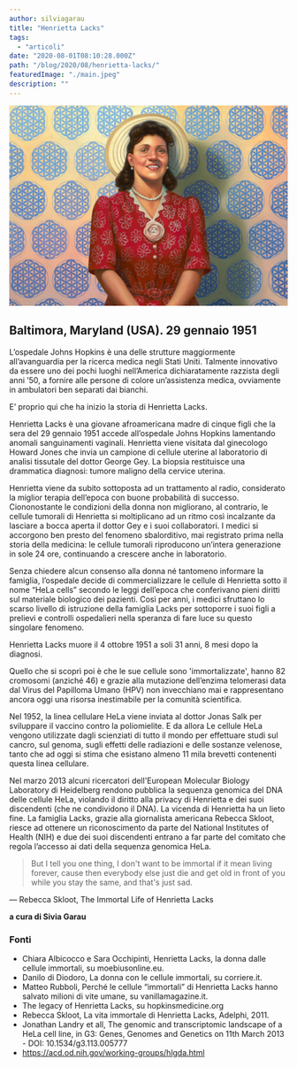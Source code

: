 ```yaml
---
author: silviagarau
title: "Henrietta Lacks"
tags:
  - "articoli"
date: "2020-08-01T08:10:28.000Z"
path: "/blog/2020/08/henrietta-lacks/"
featuredImage: "./main.jpeg"
description: ""
---
```


![Henrietta Lacks](./main.jpeg)

## Baltimora, Maryland (USA). 29 gennaio 1951

L’ospedale Johns Hopkins è una delle strutture maggiormente all’avanguardia per la ricerca medica negli Stati Uniti. Talmente innovativo da essere uno dei pochi luoghi nell’America dichiaratamente razzista degli anni ’50, a fornire alle persone di colore un’assistenza medica, ovviamente in ambulatori ben separati dai bianchi.

E’ proprio qui che ha inizio la storia di Henrietta Lacks.

Henrietta Lacks è una giovane afroamericana madre di cinque figli che la sera del 29 gennaio 1951 accede all’ospedale Johns Hopkins lamentando anomali sanguinamenti vaginali. Henrietta viene visitata dal ginecologo Howard Jones che invia un campione di cellule uterine al laboratorio di analisi tissutale del dottor George Gey. La biopsia restituisce una drammatica diagnosi: tumore maligno della cervice uterina.

Henrietta viene da subito sottoposta ad un trattamento al radio, considerato la miglior terapia dell’epoca con buone probabilità di successo. Ciononostante le condizioni della donna non migliorano, al contrario, le cellule tumorali di Henrietta si moltiplicano ad un ritmo così incalzante da lasciare a bocca aperta il dottor Gey e i suoi collaboratori. I medici si accorgono ben presto del fenomeno sbalorditivo, mai registrato prima nella storia della medicina: le cellule tumorali riproducono un’intera generazione in sole 24 ore, continuando a crescere anche in laboratorio.

Senza chiedere alcun consenso alla donna né tantomeno informare la famiglia, l’ospedale decide di commercializzare le cellule di Henrietta sotto il nome “HeLa cells” secondo le leggi dell’epoca che conferivano pieni diritti sul materiale biologico dei pazienti. Così per anni, i medici sfruttano lo scarso livello di istruzione della famiglia Lacks per sottoporre i suoi figli a prelievi e controlli ospedalieri nella speranza di fare luce su questo singolare fenomeno.

Henrietta Lacks muore il 4 ottobre 1951 a soli 31 anni, 8 mesi dopo la diagnosi.

Quello che si scoprì poi è che le sue cellule sono 'immortalizzate', hanno 82 cromosomi (anziché 46) e grazie alla mutazione dell’enzima telomerasi data dal Virus del Papilloma Umano (HPV) non invecchiano mai e rappresentano ancora oggi una risorsa inestimabile per la comunità scientifica.

Nel 1952, la linea cellulare HeLa viene inviata al dottor Jonas Salk per sviluppare il vaccino contro la poliomielite. E da allora Le cellule HeLa vengono utilizzate dagli scienziati di tutto il mondo per effettuare studi sul cancro, sul genoma, sugli effetti delle radiazioni e delle sostanze velenose, tanto che ad oggi si stima che esistano almeno 11 mila brevetti contenenti questa linea cellulare.

Nel marzo 2013 alcuni ricercatori dell'European Molecular Biology Laboratory di Heidelberg rendono pubblica la sequenza genomica del DNA delle cellule HeLa, violando il diritto alla privacy di Henrietta e dei suoi discendenti (che ne condividono il DNA). La vicenda di Henrietta ha un lieto fine. La famiglia Lacks, grazie alla giornalista americana Rebecca Skloot, riesce ad ottenere un riconoscimento da parte del National Institutes of Health (NIH) e due dei suoi discendenti entrano a far parte del comitato che regola l’accesso ai dati della sequenza genomica HeLa.

> But I tell you one thing, I don't want to be immortal if it mean living forever, cause then everybody else just die and get old in front of you while you stay the same, and that's just sad.

― Rebecca Skloot, The Immortal Life of Henrietta Lacks

**a cura di Sivia Garau**

### Fonti

- Chiara Albicocco e Sara Occhipinti, Henrietta Lacks, la donna dalle cellule immortali, su moebiusonline.eu.
- Danilo di Diodoro, La donna con le cellule immortali, su corriere.it.
- Matteo Rubboli, Perché le cellule “immortali” di Henrietta Lacks hanno salvato milioni di vite umane, su vanillamagazine.it.
- The legacy of Henrietta Lacks, su hopkinsmedicine.org
- Rebecca Skloot, La vita immortale di Henrietta Lacks, Adelphi, 2011.
- Jonathan Landry et all, The genomic and transcriptomic landscape of a HeLa cell line, in G3: Genes, Genomes and Genetics on 11th March 2013 - DOI: 10.1534/g3.113.005777
- https://acd.od.nih.gov/working-groups/hlgda.html
